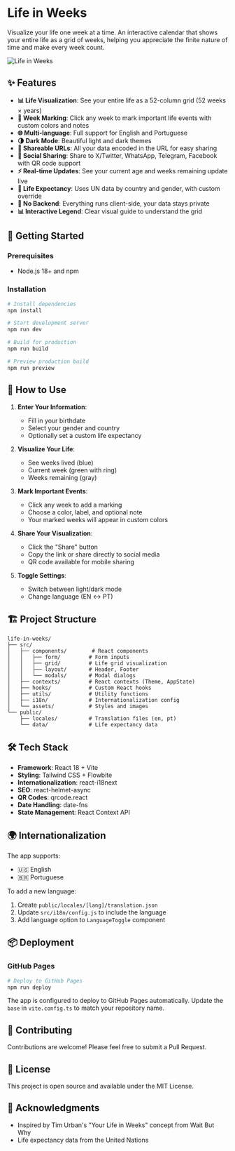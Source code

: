 # Life in Weeks

Visualize your life one week at a time. An interactive calendar that shows your entire life as a grid of weeks, helping you appreciate the finite nature of time and make every week count.

![Life in Weeks](public/og-image.png)

## ✨ Features

- **📊 Life Visualization**: See your entire life as a 52-column grid (52 weeks × years)
- **🎨 Week Marking**: Click any week to mark important life events with custom colors and notes
- **🌐 Multi-language**: Full support for English and Portuguese
- **🌗 Dark Mode**: Beautiful light and dark themes
- **🔗 Shareable URLs**: All your data encoded in the URL for easy sharing
- **📱 Social Sharing**: Share to X/Twitter, WhatsApp, Telegram, Facebook with QR code support
- **⚡ Real-time Updates**: See your current age and weeks remaining update live
- **🎯 Life Expectancy**: Uses UN data by country and gender, with custom override
- **💾 No Backend**: Everything runs client-side, your data stays private
- **📊 Interactive Legend**: Clear visual guide to understand the grid

## 🚀 Getting Started

### Prerequisites

- Node.js 18+ and npm

### Installation

```bash
# Install dependencies
npm install

# Start development server
npm run dev

# Build for production
npm run build

# Preview production build
npm run preview
```

## 🎯 How to Use

1. **Enter Your Information**:
   - Fill in your birthdate
   - Select your gender and country
   - Optionally set a custom life expectancy

2. **Visualize Your Life**:
   - See weeks lived (blue)
   - Current week (green with ring)
   - Weeks remaining (gray)

3. **Mark Important Events**:
   - Click any week to add a marking
   - Choose a color, label, and optional note
   - Your marked weeks will appear in custom colors

4. **Share Your Visualization**:
   - Click the "Share" button
   - Copy the link or share directly to social media
   - QR code available for mobile sharing

5. **Toggle Settings**:
   - Switch between light/dark mode
   - Change language (EN ↔ PT)

## 🏗️ Project Structure

```
life-in-weeks/
├── src/
│   ├── components/        # React components
│   │   ├── form/         # Form inputs
│   │   ├── grid/         # Life grid visualization
│   │   ├── layout/       # Header, Footer
│   │   └── modals/       # Modal dialogs
│   ├── contexts/         # React contexts (Theme, AppState)
│   ├── hooks/            # Custom React hooks
│   ├── utils/            # Utility functions
│   ├── i18n/             # Internationalization config
│   └── assets/           # Styles and images
└── public/
    ├── locales/          # Translation files (en, pt)
    └── data/             # Life expectancy data
```

## 🛠️ Tech Stack

- **Framework**: React 18 + Vite
- **Styling**: Tailwind CSS + Flowbite
- **Internationalization**: react-i18next
- **SEO**: react-helmet-async
- **QR Codes**: qrcode.react
- **Date Handling**: date-fns
- **State Management**: React Context API

## 🌍 Internationalization

The app supports:
- 🇺🇸 English
- 🇧🇷 Portuguese

To add a new language:
1. Create `public/locales/[lang]/translation.json`
2. Update `src/i18n/config.js` to include the language
3. Add language option to `LanguageToggle` component

## 📦 Deployment

### GitHub Pages

```bash
# Deploy to GitHub Pages
npm run deploy
```

The app is configured to deploy to GitHub Pages automatically. Update the `base` in `vite.config.ts` to match your repository name.

## 🤝 Contributing

Contributions are welcome! Please feel free to submit a Pull Request.

## 📄 License

This project is open source and available under the MIT License.

## 🙏 Acknowledgments

- Inspired by Tim Urban's "Your Life in Weeks" concept from Wait But Why
- Life expectancy data from the United Nations
